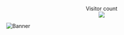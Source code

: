 <p align="center"> 
  Visitor count<br>
  <img src="https://profile-counter.glitch.me/nullsec45/count.svg" />
</p>
<div>
  <img alt="Banner" src="https://github.com/nullsec45/nullsec45/assets/107412463/b70e21c6-c26e-4218-aae4-580487944eb8"/>
</div>
